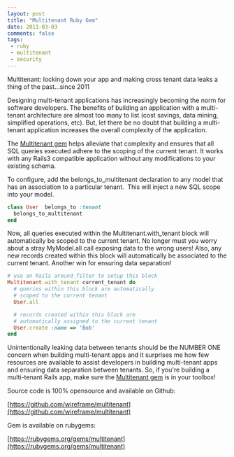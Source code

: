 ```yaml
---
layout: post
title: "Multitenant Ruby Gem"
date: 2011-03-03
comments: false
tags:
 - ruby
 - multitenant
 - security
---
```




Multitenant: locking down your app and making cross tenant data leaks a thing of the past...since 2011


Designing multi-tenant applications has increasingly becoming the norm for software developers. The benefits of building an application with a multi-tenant architecture are almost too many to list (cost savings, data mining, simplified operations, etc). But, let there be no doubt that building a multi-tenant application increases the overall complexity of the application.


The [Multitenant gem](https://github.com/wireframe/multitenant) helps alleviate that complexity and ensures that all SQL queries executed adhere to the scoping of the current tenant. It works with any Rails3 compatible application without any modifications to your existing schema.


To configure, add the belongs\_to\_multitenant declaration to any model that has an association to a particular tenant.  This will inject a new SQL scope into your model.

```ruby
class User  belongs_to :tenant
  belongs_to_multitenant
end
```


Now, all queries executed within the Multitenant.with\_tenant block will automatically be scoped to the current tenant. No longer must you worry about a stray MyModel.all call exposing data to the wrong users! Also, any new records created within this block will automatically be associated to the current tenant. Another win for ensuring data separation!

```ruby
# use an Rails around_filter to setup this block
Multitenant.with_tenant current_tenant do
  # queries within this block are automatically
  # scoped to the current tenant
  User.all

  # records created within this block are
  # automatically assigned to the current tenant
  User.create :name => 'Bob'
end
```


Unintentionally leaking data between tenants should be the NUMBER ONE concern when building multi-tenant apps and it surprises me how few resources are available to assist developers in building multi-tenant apps and ensuring data separation between tenants. So, if you're building a multi-tenant Rails app, make sure the [Multitenant gem](https://github.com/wireframe/multitenant) is in your toolbox!


Source code is 100% opensource and available on Github:

[https://github.com/wireframe/multitenant](https://github.com/wireframe/multitenant)


Gem is available on rubygems:

[https://rubygems.org/gems/multitenant](https://rubygems.org/gems/multitenant)
